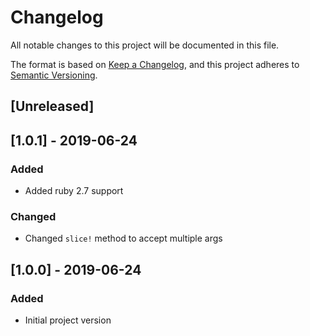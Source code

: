 # Changelog
All notable changes to this project will be documented in this file.

The format is based on [Keep a Changelog](https://keepachangelog.com/en/1.0.0/),
and this project adheres to [Semantic Versioning](https://semver.org/spec/v2.0.0.html).

## [Unreleased]

## [1.0.1] - 2019-06-24
### Added
- Added ruby 2.7 support
### Changed
- Changed `slice!` method to accept multiple args

## [1.0.0] - 2019-06-24
### Added
- Initial project version
